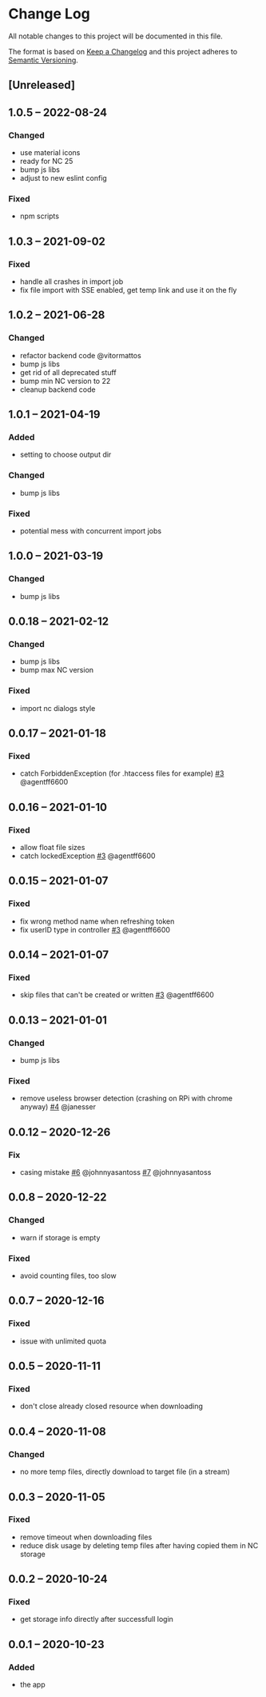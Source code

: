 # Change Log
All notable changes to this project will be documented in this file.

The format is based on [Keep a Changelog](http://keepachangelog.com/)
and this project adheres to [Semantic Versioning](http://semver.org/).

## [Unreleased]

## 1.0.5 – 2022-08-24
### Changed
- use material icons
- ready for NC 25
- bump js libs
- adjust to new eslint config

### Fixed
- npm scripts

## 1.0.3 – 2021-09-02
### Fixed
- handle all crashes in import job
- fix file import with SSE enabled, get temp link and use it on the fly

## 1.0.2 – 2021-06-28
### Changed
- refactor backend code @vitormattos
- bump js libs
- get rid of all deprecated stuff
- bump min NC version to 22
- cleanup backend code

## 1.0.1 – 2021-04-19
### Added
- setting to choose output dir

### Changed
- bump js libs

### Fixed
- potential mess with concurrent import jobs

## 1.0.0 – 2021-03-19
### Changed
- bump js libs

## 0.0.18 – 2021-02-12
### Changed
- bump js libs
- bump max NC version

### Fixed
- import nc dialogs style

## 0.0.17 – 2021-01-18
### Fixed
- catch ForbiddenException (for .htaccess files for example)
[#3](https://github.com/nextcloud/integration_dropbox/issues/3) @agentff6600

## 0.0.16 – 2021-01-10
### Fixed
- allow float file sizes
- catch lockedException
[#3](https://github.com/nextcloud/integration_dropbox/issues/3) @agentff6600

## 0.0.15 – 2021-01-07
### Fixed
- fix wrong method name when refreshing token
- fix userID type in controller
[#3](https://github.com/nextcloud/integration_dropbox/issues/3) @agentff6600

## 0.0.14 – 2021-01-07
### Fixed
- skip files that can't be created or written
[#3](https://github.com/nextcloud/integration_dropbox/issues/3) @agentff6600

## 0.0.13 – 2021-01-01
### Changed
- bump js libs

### Fixed
- remove useless browser detection (crashing on RPi with chrome anyway)
[#4](https://github.com/nextcloud/integration_dropbox/issues/4) @janesser

## 0.0.12 – 2020-12-26
### Fix
- casing mistake
[#6](https://github.com/nextcloud/integration_dropbox/issues/6) @johnnyasantoss
[#7](https://github.com/nextcloud/integration_dropbox/issues/7) @johnnyasantoss

## 0.0.8 – 2020-12-22
### Changed
- warn if storage is empty

### Fixed
- avoid counting files, too slow

## 0.0.7 – 2020-12-16
### Fixed
- issue with unlimited quota

## 0.0.5 – 2020-11-11
### Fixed
- don't close already closed resource when downloading

## 0.0.4 – 2020-11-08
### Changed
- no more temp files, directly download to target file (in a stream)

## 0.0.3 – 2020-11-05
### Fixed
- remove timeout when downloading files
- reduce disk usage by deleting temp files after having copied them in NC storage

## 0.0.2 – 2020-10-24
### Fixed
- get storage info directly after successfull login

## 0.0.1 – 2020-10-23
### Added
* the app
